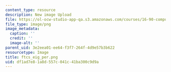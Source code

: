 ```yaml
---
content_type: resource
description: New image Upload
file: https://ol-ocw-studio-app-qa.s3.amazonaws.com/courses/16-90-computational-methods-in-aerospace-engineering-spring-2014/df1ad7e81a8d557c041c41ba300c9d9a_ftcs_eig_per.png
file_type: image/png
image_metadata:
  caption: ''
  credit: ''
  image-alt: ''
parent_uid: 3e2eea01-ee64-f3f7-264f-4d9e57b3b622
resourcetype: Image
title: ftcs_eig_per.png
uid: df1ad7e8-1a8d-557c-041c-41ba300c9d9a
---
```


